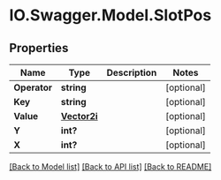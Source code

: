 # IO.Swagger.Model.SlotPos
## Properties

Name | Type | Description | Notes
------------ | ------------- | ------------- | -------------
**Operator** | **string** |  | [optional] 
**Key** | **string** |  | [optional] 
**Value** | [**Vector2i**](Vector2i.md) |  | [optional] 
**Y** | **int?** |  | [optional] 
**X** | **int?** |  | [optional] 

[[Back to Model list]](../README.md#documentation-for-models) [[Back to API list]](../README.md#documentation-for-api-endpoints) [[Back to README]](../README.md)

